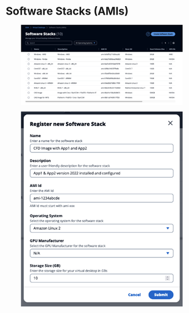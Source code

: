 # Software Stacks (AMIs)

<figure><img src="../.gitbook/assets/Screen Shot 2022-10-26 at 2.59.37 PM.png" alt=""><figcaption></figcaption></figure>

<figure><img src="../.gitbook/assets/Screen Shot 2022-10-26 at 3.01.08 PM.png" alt=""><figcaption></figcaption></figure>
